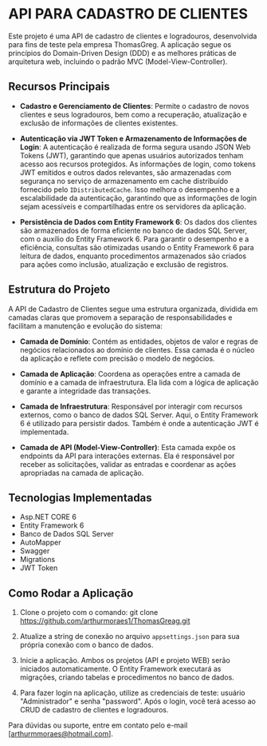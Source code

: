 # API PARA CADASTRO DE CLIENTES

Este projeto é uma API de cadastro de clientes e logradouros, desenvolvida para fins de teste pela empresa ThomasGreg. A aplicação segue os princípios do Domain-Driven Design (DDD) e as melhores práticas de arquitetura web, incluindo o padrão MVC (Model-View-Controller).

## Recursos Principais

- **Cadastro e Gerenciamento de Clientes**: Permite o cadastro de novos clientes e seus logradouros, bem como a recuperação, atualização e exclusão de informações de clientes existentes.

- **Autenticação via JWT Token e Armazenamento de Informações de Login**: A autenticação é realizada de forma segura usando JSON Web Tokens (JWT), garantindo que apenas usuários autorizados tenham acesso aos recursos protegidos. As informações de login, como tokens JWT emitidos e outros dados relevantes, são armazenadas com segurança no serviço de armazenamento em cache distribuído fornecido pelo `IDistributedCache`. Isso melhora o desempenho e a escalabilidade da autenticação, garantindo que as informações de login sejam acessíveis e compartilhadas entre os servidores da aplicação.

- **Persistência de Dados com Entity Framework 6**: Os dados dos clientes são armazenados de forma eficiente no banco de dados SQL Server, com o auxílio do Entity Framework 6. Para garantir o desempenho e a eficiência, consultas são otimizadas usando o Entity Framework 6 para leitura de dados, enquanto procedimentos armazenados são criados para ações como inclusão, atualização e exclusão de registros.

## Estrutura do Projeto

A API de Cadastro de Clientes segue uma estrutura organizada, dividida em camadas claras que promovem a separação de responsabilidades e facilitam a manutenção e evolução do sistema:

- **Camada de Domínio**: Contém as entidades, objetos de valor e regras de negócios relacionados ao domínio de clientes. Essa camada é o núcleo da aplicação e reflete com precisão o modelo de negócios.

- **Camada de Aplicação**: Coordena as operações entre a camada de domínio e a camada de infraestrutura. Ela lida com a lógica de aplicação e garante a integridade das transações.

- **Camada de Infraestrutura**: Responsável por interagir com recursos externos, como o banco de dados SQL Server. Aqui, o Entity Framework 6 é utilizado para persistir dados. Também é onde a autenticação JWT é implementada.

- **Camada de API (Model-View-Controller)**: Esta camada expõe os endpoints da API para interações externas. Ela é responsável por receber as solicitações, validar as entradas e coordenar as ações apropriadas na camada de aplicação.

## Tecnologias Implementadas

- Asp.NET CORE 6 
- Entity Framework 6
- Banco de Dados SQL Server
- AutoMapper
- Swagger
- Migrations
- JWT Token

## Como Rodar a Aplicação

1. Clone o projeto com o comando:
	git clone https://github.com/arthurmoraes1/ThomasGreag.git
	
	
2. Atualize a string de conexão no arquivo `appsettings.json` para sua própria conexão com o banco de dados.

3. Inicie a aplicação. Ambos os projetos (API e projeto WEB) serão iniciados automaticamente. O Entity Framework executará as migrações, criando tabelas e procedimentos no banco de dados.

4. Para fazer login na aplicação, utilize as credenciais de teste: usuário "Administrador" e senha "password". Após o login, você terá acesso ao CRUD de cadastro de clientes e logradouros.

Para dúvidas ou suporte, entre em contato pelo e-mail [arthurmmoraes@hotmail.com].
